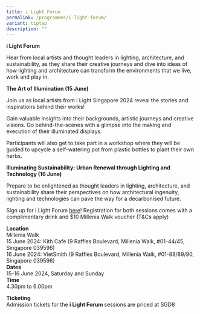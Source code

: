 ```yaml
---
title: i Light Forum
permalink: /programmes/i-light-forum/
variant: tiptap
description: ""
---
```

<p><strong>i Light Forum&nbsp;</strong>
</p>
<p>Hear from local artists and thought leaders in lighting, architecture,
and sustainability, as they share their creative journeys and dive into
ideas of how lighting and architecture can transform the environments that
we live, work and play in.</p>
<p><strong>The Art of Illumination (15 June)</strong>
</p>
<p>Join us as local artists from i Light Singapore 2024 reveal the stories
and inspirations behind their works!</p>
<p>Gain valuable insights into their backgrounds, artistic journeys and creative
visions. Go behind-the-scenes with a glimpse into the making and execution
of their illuminated displays.&nbsp;</p>
<p>Participants will also get to take part in a workshop where they will
be guided to upcycle a self-watering pot from plastic bottles to plant
their own herbs.</p>
<p><strong>Illuminating Sustainability: Urban Renewal through Lighting and Technology (16 June)</strong>
</p>
<p>Prepare to be enlightened as thought leaders in lighting, architecture,
and sustainability share their perspectives on how architectural ingenuity,
lighting and technologies can pave the way for a decarbonised future.&nbsp;</p>
<p>Sign up for i Light Forum <a href="https://www.eventbrite.sg/e/i-light-singapore-2024-i-light-forum-tickets-908158746257?aff=oddtdtcreator" rel="noopener noreferrer nofollow" target="_blank"><u>here</u></a>!
Registration for both sessions comes with a complimentary drink and $10
Millenia Walk voucher (T&amp;Cs apply)&nbsp;&nbsp;</p>
<p><strong>Location</strong> 
<br>Millenia Walk
<br>15 June 2024: Kith Cafe (9 Raffles Boulevard, Millenia Walk, #01-44/45,
Singapore 039596)
<br>16 June 2024: VietSmith (9 Raffles Boulevard, Millenia Walk, #01-88/89/90,
Singapore 039596)&nbsp;
<br><strong>Dates&nbsp;</strong> 
<br>15-16 June 2024, Saturday and Sunday
<br><strong>Time</strong> 
<br>4.30pm to 6.00pm&nbsp;</p>
<p><strong>Ticketing</strong> 
<br>Admission tickets for the <strong>i Light Forum </strong>sessions are priced
at SGD8</p>